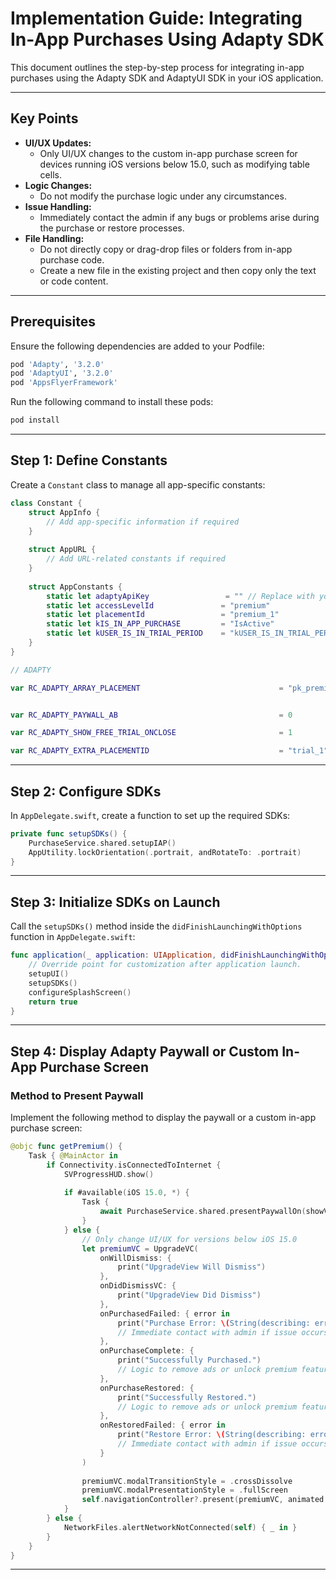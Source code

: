 # Implementation Guide: Integrating In-App Purchases Using Adapty SDK

This document outlines the step-by-step process for integrating in-app purchases using the Adapty SDK and AdaptyUI SDK in your iOS application.

---

## Key Points

- **UI/UX Updates:**
  - Only UI/UX changes to the custom in-app purchase screen for devices running iOS versions below 15.0, such as modifying table cells.
- **Logic Changes:**
  - Do not modify the purchase logic under any circumstances.
- **Issue Handling:**
  - Immediately contact the admin if any bugs or problems arise during the purchase or restore processes.
- **File Handling:**
  - Do not directly copy or drag-drop files or folders from in-app purchase code.
  - Create a new file in the existing project and then copy only the text or code content.
  
----  

## Prerequisites

Ensure the following dependencies are added to your Podfile:

```ruby
pod 'Adapty', '3.2.0'
pod 'AdaptyUI', '3.2.0'
pod 'AppsFlyerFramework'
```

Run the following command to install these pods:

```bash
pod install
```

---

## Step 1: Define Constants

Create a `Constant` class to manage all app-specific constants:

```swift
class Constant {
    struct AppInfo {
        // Add app-specific information if required
    }
    
    struct AppURL {
        // Add URL-related constants if required
    }
    
    struct AppConstants {
        static let adaptyApiKey                 = "" // Replace with your Adapty API key
        static let accessLevelId               = "premium"
        static let placementId                 = "premium_1"
        static let kIS_IN_APP_PURCHASE         = "IsActive"
        static let kUSER_IS_IN_TRIAL_PERIOD    = "kUSER_IS_IN_TRIAL_PERIOD"
    }
}

// ADAPTY

var RC_ADAPTY_ARRAY_PLACEMENT                               = "pk_premium_1"


var RC_ADAPTY_PAYWALL_AB                                    = 0

var RC_ADAPTY_SHOW_FREE_TRIAL_ONCLOSE                       = 1

var RC_ADAPTY_EXTRA_PLACEMENTID                             = "trial_1"

```

---

## Step 2: Configure SDKs

In `AppDelegate.swift`, create a function to set up the required SDKs:

```swift
private func setupSDKs() {
    PurchaseService.shared.setupIAP()
    AppUtility.lockOrientation(.portrait, andRotateTo: .portrait)
}
```

---

## Step 3: Initialize SDKs on Launch

Call the `setupSDKs()` method inside the `didFinishLaunchingWithOptions` function in `AppDelegate.swift`:

```swift
func application(_ application: UIApplication, didFinishLaunchingWithOptions launchOptions: [UIApplication.LaunchOptionsKey: Any]?) -> Bool {
    // Override point for customization after application launch.
    setupUI()
    setupSDKs()
    configureSplashScreen()
    return true
}
```

---

## Step 4: Display Adapty Paywall or Custom In-App Purchase Screen

### Method to Present Paywall

Implement the following method to display the paywall or a custom in-app purchase screen:

```swift
@objc func getPremium() {
    Task { @MainActor in
        if Connectivity.isConnectedToInternet {
            SVProgressHUD.show()
            
            if #available(iOS 15.0, *) {
                Task {
                    await PurchaseService.shared.presentPaywallOn(showVC: self)
                }
            } else {
                // Only change UI/UX for versions below iOS 15.0
                let premiumVC = UpgradeVC(
                    onWillDismiss: {
                        print("UpgradeView Will Dismiss")
                    },
                    onDidDismissVC: {
                        print("UpgradeView Did Dismiss")
                    },
                    onPurchasedFailed: { error in
                        print("Purchase Error: \(String(describing: error?.localizedDescription))")
                        // Immediate contact with admin if issue occurs
                    },
                    onPurchaseComplete: {
                        print("Successfully Purchased.")
                        // Logic to remove ads or unlock premium features
                    },
                    onPurchaseRestored: {
                        print("Successfully Restored.")
                        // Logic to remove ads or unlock premium features
                    },
                    onRestoredFailed: { error in
                        print("Restore Error: \(String(describing: error?.localizedDescription))")
                        // Immediate contact with admin if issue occurs
                    }
                )
                
                premiumVC.modalTransitionStyle = .crossDissolve
                premiumVC.modalPresentationStyle = .fullScreen
                self.navigationController?.present(premiumVC, animated: true)
            }
        } else {
            NetworkFiles.alertNetworkNotConnected(self) { _ in }
        }
    }
}
```

---


